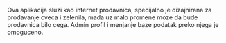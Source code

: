 Ova aplikacija sluzi kao internet prodavnica, specijalno je dizajnirana za prodavanje cveca i zelenila, mada uz malo promene moze da bude prodavnica bilo cega. Admin profil i menjanje baze podatak preko njega je omoguceno.
